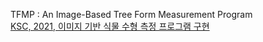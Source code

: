 TFMP : An Image-Based Tree Form Measurement Program
<br/>
[KSC, 2021, 이미지 기반 식물 수형 측정 프로그램 구현](https://www.dbpia.co.kr/pdf/pdfView.do?nodeId=NODE11035712&googleIPSandBox=false&mark=0&useDate=&ipRange=false&accessgl=Y&language=ko_KR&hasTopBanner=true)
